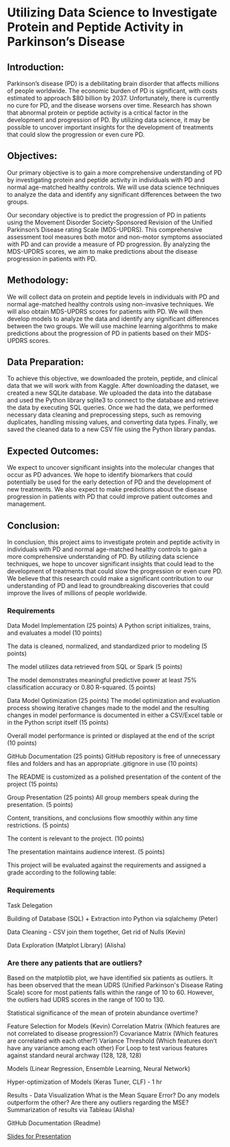 # Utilizing Data Science to Investigate Protein and Peptide Activity in Parkinson’s Disease

## Introduction:
Parkinson’s disease (PD) is a debilitating brain disorder that affects millions of people worldwide. The economic burden of PD is significant, with costs estimated to approach $80 billion by 2037. Unfortunately, there is currently no cure for PD, and the disease worsens over time. Research has shown that abnormal protein or peptide activity is a critical factor in the development and progression of PD. By utilizing data science, it may be possible to uncover important insights for the development of treatments that could slow the progression or even cure PD.

## Objectives:
Our primary objective is to gain a more comprehensive understanding of PD by investigating protein and peptide activity in individuals with PD and normal age-matched healthy controls. We will use data science techniques to analyze the data and identify any significant differences between the two groups.

Our secondary objective is to predict the progression of PD in patients using the Movement Disorder Society-Sponsored Revision of the Unified Parkinson’s Disease rating Scale (MDS-UPDRS). This comprehensive assessment tool measures both motor and non-motor symptoms associated with PD and can provide a measure of PD progression. By analyzing the MDS-UPDRS scores, we aim to make predictions about the disease progression in patients with PD.

## Methodology:
We will collect data on protein and peptide levels in individuals with PD and normal age-matched healthy controls using non-invasive techniques. We will also obtain MDS-UPDRS scores for patients with PD. We will then develop models to analyze the data and identify any significant differences between the two groups. We will use machine learning algorithms to make predictions about the progression of PD in patients based on their MDS-UPDRS scores.

## Data Preparation:
To achieve this objective, we downloaded the protein, peptide, and clinical data that we will work with from Kaggle. After downloading the dataset, we created a new SQLite database. We uploaded the data into the database and used the Python library sqlite3 to connect to the database and retrieve the data by executing SQL queries. Once we had the data, we performed necessary data cleaning and preprocessing steps, such as removing duplicates, handling missing values, and converting data types. Finally, we saved the cleaned data to a new CSV file using the Python library pandas.

## Expected Outcomes:
We expect to uncover significant insights into the molecular changes that occur as PD advances. We hope to identify biomarkers that could potentially be used for the early detection of PD and the development of new treatments. We also expect to make predictions about the disease progression in patients with PD that could improve patient outcomes and management.

## Conclusion:
In conclusion, this project aims to investigate protein and peptide activity in individuals with PD and normal age-matched healthy controls to gain a more comprehensive understanding of PD. By utilizing data science techniques, we hope to uncover significant insights that could lead to the development of treatments that could slow the progression or even cure PD. We believe that this research could make a significant contribution to our understanding of PD and lead to groundbreaking discoveries that could improve the lives of millions of people worldwide.

### Requirements

Data Model Implementation (25 points)
A Python script initializes, trains, and evaluates a model (10 points)

The data is cleaned, normalized, and standardized prior to modeling (5 points)

The model utilizes data retrieved from SQL or Spark (5 points)

The model demonstrates meaningful predictive power at least 75% classification accuracy or 0.80 R-squared. (5 points)

Data Model Optimization (25 points)
The model optimization and evaluation process showing iterative changes made to the model and the resulting changes in model performance is documented in either a CSV/Excel table or in the Python script itself (15 points)

Overall model performance is printed or displayed at the end of the script (10 points)

GitHub Documentation (25 points)
GitHub repository is free of unnecessary files and folders and has an appropriate .gitignore in use (10 points)

The README is customized as a polished presentation of the content of the project (15 points)

Group Presentation (25 points)
All group members speak during the presentation. (5 points)

Content, transitions, and conclusions flow smoothly within any time restrictions. (5 points)

The content is relevant to the project. (10 points)

The presentation maintains audience interest. (5 points)

This project will be evaluated against the requirements and assigned a grade according to the following table:


### Requirements 

Task Delegation

Building of Database (SQL) + Extraction into Python via sqlalchemy (Peter)

Data Cleaning - CSV join them together, Get rid of Nulls (Kevin) 

Data Exploration (Matplot Library) (Alisha)
### Are there any patients that are outliers?
Based on the matplotlib plot, we have identified six patients as outliers. It has been observed that the mean UDRS (Unified Parkinson's Disease Rating Scale) score for most patients falls within the range of 10 to 60. However, the outliers had UDRS scores in the range of 100 to 130.

Statistical significance of the mean of protein abundance overtime? 

Feature Selection for Models (Kevin)
Correlation Matrix (Which features are not correlated to disease progression?)
Covariance Matrix (Which features are correlated with each other?)
Variance Threshold (Which features don’t have any variance among each other)
For Loop to test various features against standard neural archway (128, 128, 128)

Models (Linear Regression, Ensemble Learning, Neural Network)

Hyper-optimization of Models (Keras Tuner, CLF) - 1 hr 

Results - Data Visualization
What is the Mean Square Error?
Do any models outperform the other?
Are there any outliers regarding the MSE?
Summarization of results via Tableau (Alisha)

GitHub Documentation (Readme)

[Slides for Presentation ](https://docs.google.com/presentation/d/17_QldZsJaKhPdFU2Ns4lo1IzDus1Eby7Aq4LPr5zHiM/edit#slide=id.g22f87a8b3ca_10_0)













